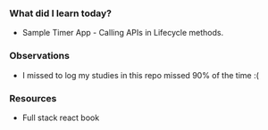 ### What did I learn today?

- Sample Timer App - Calling APIs in Lifecycle methods.

### Observations

- I missed to log my studies in this repo missed 90% of the time :(

### Resources

- Full stack react book
